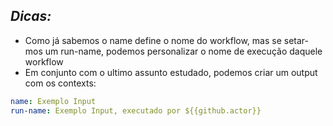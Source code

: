 ## *Dicas:*
- Como já sabemos o name define o nome do workflow, mas se setar-mos um run-name, podemos personalizar o nome de execução daquele workflow
- Em conjunto com o ultimo assunto estudado, podemos criar um output com os contexts: 
```yml
name: Exemplo Input
run-name: Exemplo Input, executado por ${{github.actor}}

```
